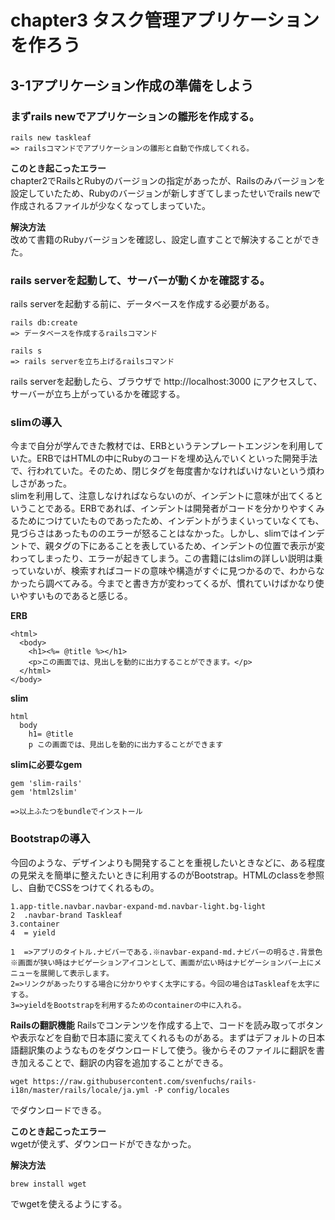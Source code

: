 # chapter3 タスク管理アプリケーションを作ろう

## 3-1アプリケーション作成の準備をしよう
### まずrails newでアプリケーションの雛形を作成する。  
```
rails new taskleaf  
=> railsコマンドでアプリケーションの雛形と自動で作成してくれる。
```
**このとき起こったエラー**  
chapter2でRailsとRubyのバージョンの指定があったが、Railsのみバージョンを設定していたため、Rubyのバージョンが新しすぎてしまったせいでrails newで作成されるファイルが少なくなってしまっていた。  
  
**解決方法**  
改めて書籍のRubyバージョンを確認し、設定し直すことで解決することができた。  
  
### rails serverを起動して、サーバーが動くかを確認する。  
rails serverを起動する前に、データベースを作成する必要がある。  
```
rails db:create  
=> データベースを作成するrailsコマンド  
```
```
rails s  
=> rails serverを立ち上げるrailsコマンド
```
rails serverを起動したら、ブラウザで http://localhost:3000 にアクセスして、サーバーが立ち上がっているかを確認する。  
### slimの導入
今まで自分が学んできた教材では、ERBというテンプレートエンジンを利用していた。ERBではHTMLの中にRubyのコードを埋め込んでいくといった開発手法で、行われていた。そのため、閉じタグを毎度書かなければいけないという煩わしさがあった。  
slimを利用して、注意しなければならないのが、インデントに意味が出てくるということである。ERBであれば、インデントは開発者がコードを分かりやすくみるためにつけていたものであったため、インデントがうまくいっていなくても、見づらさはあったもののエラーが怒ることはなかった。しかし、slimではインデントで、親タグの下にあることを表しているため、インデントの位置で表示が変わってしまったり、エラーが起きてしまう。この書籍にはslimの詳しい説明は乗っていないが、検索すればコードの意味や構造がすぐに見つかるので、わからなかったら調べてみる。今までと書き方が変わってくるが、慣れていけばかなり使いやすいものであると感じる。  
  
**ERB**  
```
<html>  
  <body>  
    <h1><%= @title %></h1>  
    <p>この画面では、見出しを動的に出力することができます。</p>  
  </html>  
</body>
```
**slim**
```
html
  body
    h1= @title
    p この画面では、見出しを動的に出力することができます
```
**slimに必要なgem**
```
gem 'slim-rails'
gem 'html2slim'

=>以上ふたつをbundleでインストール
```
### Bootstrapの導入
今回のような、デザインよりも開発することを重視したいときなどに、ある程度の見栄えを簡単に整えたいときに利用するのがBootstrap。HTMLのclassを参照し、自動でCSSをつけてくれるもの。
```
1.app-title.navbar.navbar-expand-md.navbar-light.bg-light
2  .navbar-brand Taskleaf
3.container
4  = yield

1  =>アプリのタイトル.ナビバーである.※navbar-expand-md.ナビバーの明るさ.背景色
※画面が狭い時はナビゲーションアイコンとして、画面が広い時はナビゲーションバー上にメニューを展開して表示します。
2=>リンクがあったりする場合に分かりやすく太字にする。今回の場合はTaskleafを太字にする。
3=>yieldをBootstrapを利用するためのcontainerの中に入れる。
```
  
**Railsの翻訳機能**
Railsでコンテンツを作成する上で、コードを読み取ってボタンや表示などを自動で日本語に変えてくれるものがある。まずはデフォルトの日本語翻訳集のようなものをダウンロードして使う。後からそのファイルに翻訳を書き加えることで、翻訳の内容を追加することができる。
```
wget https://raw.githubusercontent.com/svenfuchs/rails-i18n/master/rails/locale/ja.yml -P config/locales
```
でダウンロードできる。  
  
**このとき起こったエラー**  
wgetが使えず、ダウンロードができなかった。  
  
**解決方法**  
```
brew install wget
```
でwgetを使えるようにする。



